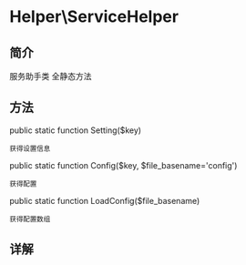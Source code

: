 # Helper\ServiceHelper

## 简介

服务助手类 全静态方法

## 方法

public static function Setting($key)

    获得设置信息
public static function Config($key, $file_basename='config')

    获得配置
public static function LoadConfig($file_basename)

    获得配置数组

## 详解

